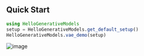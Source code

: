 ## Quick Start

```julia
using HelloGenerativeModels
setup = HelloGenerativeModels.get_default_setup()
HelloGenerativeModels.vae_demo(setup)
```

![image](https://github.com/lassepe/HelloGenerativeModels.jl/assets/10076790/a316753d-bce2-4430-a1a7-fdcd9bed7a1e)
